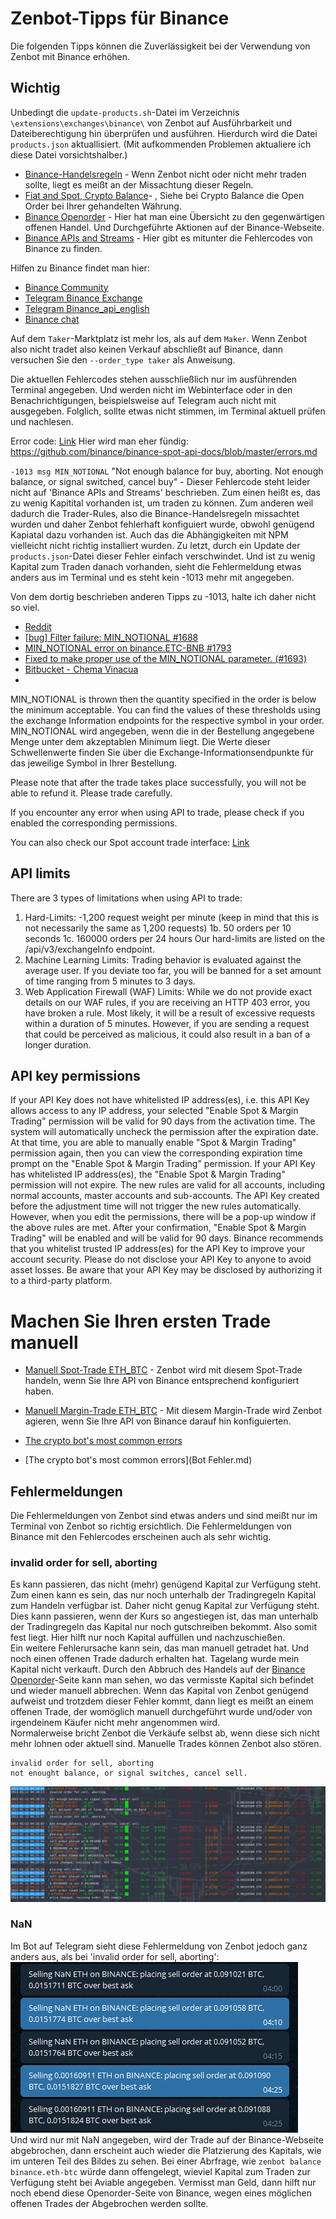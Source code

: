 # Zenbot-Tipps für Binance

Die folgenden Tipps können die Zuverlässigkeit bei der Verwendung von Zenbot mit Binance erhöhen.

## Wichtig

Unbedingt die `update-products.sh`-Datei im Verzeichnis `\extensions\exchanges\binance\` von Zenbot auf Ausführbarkeit und Dateiberechtigung hin überprüfen und ausführen. 
Hierdurch wird die Datei `products.json` aktuallisiert. (Mit aufkommenden Problemen aktualiere ich diese Datei vorsichtshalber.)

* [Binance-Handelsregeln](https://www.binance.com/en/trade-rule) - Wenn Zenbot nicht oder nicht mehr traden sollte, liegt es meißt an der Missachtung dieser Regeln. 
* [Fiat and Spot, Crypto Balance](https://www.binance.com/en/my/wallet/account/main)- , Siehe bei Crypto Balance die Open Order bei Ihrer gehandelten Währung.
* [Binance Openorder](https://www.binance.com/en/my/orders/exchange/openorder) - Hier hat man eine Übersicht zu den gegenwärtigen offenen Handel. Und Durchgeführte Aktionen auf der Binance-Webseite. 
* [Binance APIs and Streams](https://github.com/binance/binance-spot-api-docs) - Hier gibt es mitunter die Fehlercodes von Binance zu finden. 

Hilfen zu Binance findet man hier: 
* [Binance Community](https://www.binance.com/en/community)  
* [Telegram Binance Exchange](https://t.me/binanceexchange)  
* [Telegram Binance_api_english](https://t.me/binance_api_english)  
* [Binance chat](https://www.binance.com/en/chat)

Auf dem `Taker`-Marktplatz ist mehr los, als auf dem `Maker`. Wenn Zenbot also nicht tradet also keinen Verkauf abschließt auf Binance, dann versuchen Sie den `--order_type taker` als Anweisung. 

Die aktuellen Fehlercodes stehen ausschließlich nur im ausführenden Terminal angegeben. 
Und werden nicht im Webinterface oder in den Benachrichtigungen, beispielsweise auf Telegram auch nicht mit ausgegeben. 
Folglich, sollte etwas nicht stimmen, im Terminal aktuell prüfen und nachlesen. 


Error code: [Link](https://binance-docs.github.io/apidocs/spot/en/#185368440e "")
Hier wird man eher fündig: https://github.com/binance/binance-spot-api-docs/blob/master/errors.md

`-1013 msg MIN_NOTIONAL` "Not enough balance for buy, aborting. Not enough balance, or signal switched, cancel buy" - Dieser Fehlercode steht leider nicht auf 'Binance APIs and Streams' beschrieben. 
Zum einen heißt es, das zu wenig Kapitital vorhanden ist, um traden zu können. 
Zum anderen weil dadurch die Trader-Rules, also die Binance-Handelsregeln missachtet wurden und daher Zenbot fehlerhaft konfiguiert wurde, obwohl genügend Kapiatal dazu vorhanden ist. 
Auch das die Abhängigkeiten mit NPM vielleicht nicht richtig installiert wurden. 
Zu letzt, durch ein Update der `products.json`-Datei dieser Fehler einfach verschwindet. 
Und ist zu wenig Kapital zum Traden danach vorhanden, sieht die Fehlermeldung etwas anders aus im Terminal und es steht kein -1013 mehr mit angegeben. 


Von dem dortig beschrieben anderen Tipps zu -1013, halte ich daher nicht so viel. 
* [Reddit](https://www.reddit.com/r/binance/comments/74ocol/api_errorfilter_failure_min_notional/)
* [[bug] Filter failure: MIN_NOTIONAL #1688](https://github.com/DeviaVir/zenbot/issues/1688)
* [MIN_NOTIONAL error on binance.ETC-BNB #1793](https://github.com/DeviaVir/zenbot/issues/1793)
* [Fixed to make proper use of the MIN_NOTIONAL parameter. (#1693)](http://ec2-3-135-246-139.us-east-2.compute.amazonaws.com:8080/projects/TEST/repos/zenbot/commits/3d98df111755dba40c7b3f7741dbbdf13cb7ecda)
* [Bitbucket - Chema Vinacua](http://ec2-3-135-246-139.us-east-2.compute.amazonaws.com:8080/projects/TEST/repos/zenbot/browse/extensions/exchanges/binance/update-products.sh?at=042f137c60cb537302c967374af2dc3c8a62deb5)
* []()

MIN_NOTIONAL is thrown then the quantity specified in the order is below the minimum acceptable. You can find the values of these thresholds using the exchange Information endpoints for the respective symbol in your order.  
MIN_NOTIONAL wird angegeben, wenn die in der Bestellung angegebene Menge unter dem akzeptablen Minimum liegt. Die Werte dieser Schwellenwerte finden Sie über die Exchange-Informationsendpunkte für das jeweilige Symbol in Ihrer Bestellung.  

Please note that after the trade takes place successfully, you will not be able to refund it. Please trade carefully.

If you encounter any error when using API to trade, please check if you enabled the corresponding permissions.

You can also check our Spot account trade interface: [Link](https://binance-docs.github.io/apidocs/spot/en/#new-order-trade "check the Spot account trade interface")

## API limits
There are 3 types of limitations when using API to trade: 

1. 	Hard-Limits:
	-1,200 request weight per minute (keep in mind that this is not necessarily the same as 1,200 requests)
1b. 	50 orders per 10 seconds
1c.	160000 orders per 24 hours
	Our hard-limits are listed on the /api/v3/exchangeInfo endpoint.
2.	Machine Learning Limits:
	Trading behavior is evaluated against the average user. If you deviate too far, you will be banned for a set amount of time ranging from 5 minutes to 3 days.
3.	Web Application Firewall (WAF) Limits:
	While we do not provide exact details on our WAF rules, if you are receiving an HTTP 403 error, you have broken a rule. Most likely, it will be a result of excessive requests within a duration of 5 minutes. However, if you are sending a request that could be perceived as malicious, it could also result in a ban of a longer duration.


## API key permissions
If your API Key does not have whitelisted IP address(es), i.e. this API Key allows access to any IP address, your selected "Enable Spot & Margin Trading" permission will be valid for 90 days from the activation time. The system will automatically uncheck the permission after the expiration date. At that time, you are able to manually enable "Spot & Margin Trading" permission again, then you can view the corresponding expiration time prompt on the "Enable Spot & Margin Trading" permission.
If your API Key has whitelisted IP address(es), the "Enable Spot & Margin Trading" permission will not expire.
The new rules are valid for all accounts, including normal accounts, master accounts and sub-accounts.
The API Key created before the adjustment time will not trigger the new rules automatically. However, when you edit the permissions, there will be a pop-up window if the above rules are met. After your confirmation, "Enable Spot & Margin Trading" will be enabled and will be valid for 90 days.
Binance recommends that you whitelist trusted IP address(es) for the API Key to improve your account security. Please do not disclose your API Key to anyone to avoid asset losses. Be aware that your API Key may be disclosed by authorizing it to a third-party platform.


# Machen Sie Ihren ersten Trade manuell
* [Manuell Spot-Trade ETH_BTC](https://www.binance.com/en/trade/ETH_BTC?layout=basic) - Zenbot wird mit diesem Spot-Trade handeln, wenn Sie Ihre API von Binance entsprechend konfiguriert haben. 
* [Manuell Margin-Trade ETH_BTC](https://www.binance.com/en/trade-margin/ETH_BTC)  - Mit diesem Margin-Trade wird Zenbot agieren, wenn Sie Ihre API von Binance darauf hin konfiguierten. 




* [The crypto bot's most common errors](https://tradesanta.com/en/most-common-crypto-bot-errors)
* [The crypto bot's most common errors](Bot Fehler.md)

## Fehlermeldungen

Die Fehlermeldungen von Zenbot sind etwas anders und sind meißt nur im Terminal von Zenbot so richtig ersichtlich. 
Die Fehlermeldungen von Binance mit den Fehlercodes erscheinen auch als sehr wichtig. 

### invalid order for sell, aborting

Es kann passieren, das nicht (mehr) genügend Kapital zur Verfügung steht. 
Zum einen kann es sein, das nur noch unterhalb der Tradingregeln Kapital zum Handeln verfügbar ist. Daher nicht genug Kapital zur Verfügung steht. 
Dies kann passieren, wenn der Kurs so angestiegen ist, das man unterhalb der Tradingregeln das Kapital nur noch gutschreiben bekommt. 
Also somit fest liegt. 
Hier hilft nur noch Kapital auffüllen und nachzuschießen.  
Ein weitere Fehlerursache kann sein, das man manuell getradet hat. Und noch einen offenen Trade dadurch erhalten hat. 
Tagelang wurde mein Kapital nicht verkauft. Durch den Abbruch des Handels auf der 
[Binance Openorder](https://www.binance.com/en/my/orders/exchange/openorder)-Seite kann man sehen, wo das vermisste Kapital sich befindet und wieder manuell abbrechen. 
Wenn das Kapital von Zenbot genügend aufweist und trotzdem dieser Fehler kommt, dann liegt es meißt an einem offenen Trade, der womöglich manuell durchgeführt wurde und/oder von irgendeinem Käufer nicht mehr angenommen wird.  
Normalerweise bricht Zenbot die Verkäufe selbst ab, wenn diese sich nicht mehr lohnen oder aktuell sind. 
Manuelle Trades können Zenbot also stören.  
```
invalid order for sell, aborting  
not enought balance, or signal switches, cancel sell.  
```
![Binance: not enought balance](binance-not_enought_balance,_or_signal_switches,_cancel_sell.png "Binance: not enought balance")  

### NaN
Im Bot auf Telegram sieht diese Fehlermeldung von Zenbot jedoch ganz anders aus, als bei 'invalid order for sell, aborting':  
![Telegram: enought balance, or signal switches, cancel sell](binance-not_enought_balance,_or_signal_switches,_cancel_sell-Telegram.png "Telegram: enought balance, or signal switches, cancel sell")  
Und wird nur mit NaN angegeben, wird der Trade auf der Binance-Webseite abgebrochen, dann erscheint auch wieder die Platzierung des Kapitals, wie im unteren Teil des Bildes zu sehen. 
Bei einer Abrfrage, wie `zenbot balance binance.eth-btc` würde dann offengelegt, wieviel Kapital zum Traden zur Verfügung steht bei Aviable angegeben. Vermisst man Geld, dann hilft nur noch ebend diese Openorder-Seite von Binance, wegen eines möglichen offenen Trades der Abgebrochen werden sollte. 







